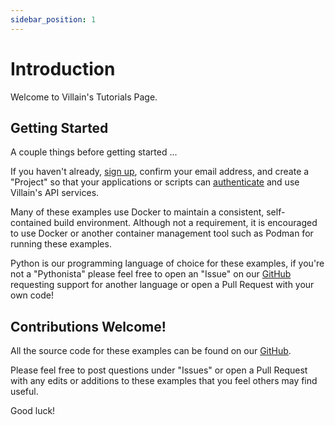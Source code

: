 ```yaml
---
sidebar_position: 1
---
```


# Introduction

Welcome to Villain's Tutorials Page.

## Getting Started

A couple things before getting started ...

If you haven't already, <a href="https://auth.villain.network/signup?client_id=4jj7baft9iisgeppfpblhpauiv&response_type=code&scope=aws.cognito.signin.user.admin+email+openid&redirect_uri=https%3A%2F%2Fapi.villain.network%2Foauth2%2Fcallback">sign up</a>, confirm your email address, and create a "Project" so that your applications or scripts can [authenticate](/docs/introduction) and use Villain's API services.

Many of these examples use Docker to maintain a consistent, self-contained build environment. Although not a requirement, it is encouraged to use Docker or another container management tool such as Podman for running these examples.

Python is our programming language of choice for these examples, if you're not a "Pythonista" please feel free to open an "Issue" on our [GitHub](https://github.com/cyber-villains/examples) requesting support for another language or open a Pull Request with your own code!

## Contributions Welcome!

All the source code for these examples can be found on our [GitHub](https://github.com/cyber-villains/examples). 

Please feel free to post questions under "Issues" or open a Pull Request with any edits or additions to these examples that you feel others may find useful.

Good luck!
